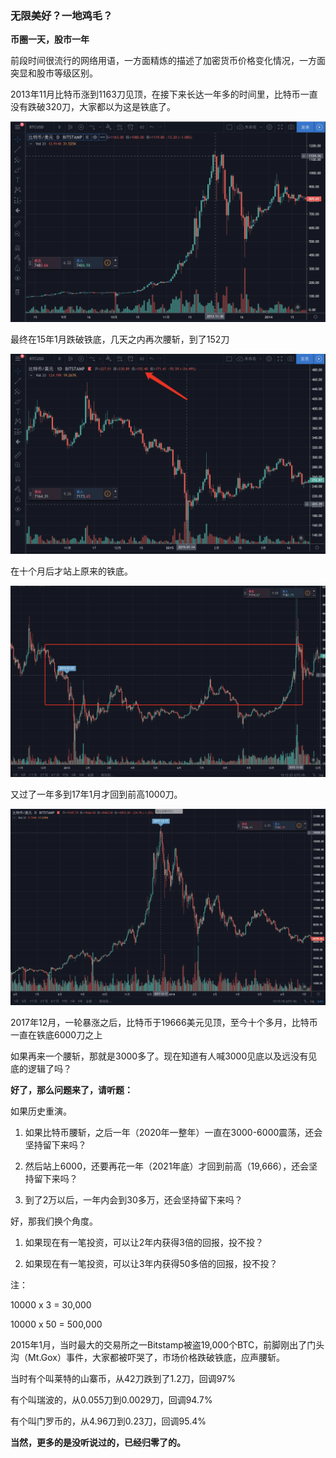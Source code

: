 

### 无限美好？一地鸡毛？



**币圈一天，股市一年**

前段时间很流行的网络用语，一方面精炼的描述了加密货币价格变化情况，一方面突显和股市等级区别。

2013年11月比特币涨到1163刀见顶，在接下来长达一年多的时间里，比特币一直没有跌破320刀，大家都以为这是铁底了。

<img src="../assets/images/image-20191122170357431.png" alt="image-20191122170357431"  />

最终在15年1月跌破铁底，几天之内再次腰斩，到了152刀

![image-20191126101013611](../assets/images/image-20191126101013611.png)

在十个月后才站上原来的铁底。

![image-20191126101347854](../assets/images/image-20191126101347854.png)

又过了一年多到17年1月才回到前高1000刀。

![image-20191126101535824](../assets/images/image-20191126101535824.png)

2017年12月，一轮暴涨之后，比特币于19666美元见顶，至今十个多月，比特币一直在铁底6000刀之上

如果再来一个腰斩，那就是3000多了。现在知道有人喊3000见底以及远没有见底的逻辑了吗？



**好了，那么问题来了，请听题：**



如果历史重演。

1. 如果比特币腰斩，之后一年（2020年一整年）一直在3000-6000震荡，还会坚持留下来吗？

2. 然后站上6000，还要再花一年（2021年底）才回到前高（19,666），还会坚持留下来吗？

3. 到了2万以后，一年内会到30多万，还会坚持留下来吗？





好，那我们换个角度。



1. 如果现在有一笔投资，可以让2年内获得3倍的回报，投不投？



2. 如果现在有一笔投资，可以让3年内获得50多倍的回报，投不投？



注：

10000 x 3 = 30,000

10000 x 50 = 500,000

2015年1月，当时最大的交易所之一Bitstamp被盗19,000个BTC，前脚刚出了门头沟（Mt.Gox）事件，大家都被吓哭了，市场价格跌破铁底，应声腰斩。

当时有个叫莱特的山寨币，从42刀跌到了1.2刀，回调97%

有个叫瑞波的，从0.055刀到0.0029刀，回调94.7%

有个叫门罗币的，从4.96刀到0.23刀，回调95.4%



**当然，更多的是没听说过的，已经归零了的。**





